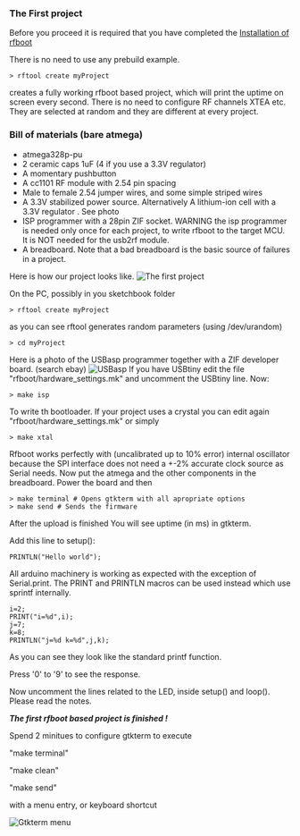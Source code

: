 ### The First project

Before you proceed it is required that you have completed the
[Installation of rfboot](Installation.md)

There is no need to use any prebuild example.
```
> rftool create myProject
```
creates a fully working rfboot based project, which will print the uptime on screen
every second. There is no need to configure RF channels XTEA etc. They are selected at
random and they are different at every project.

### Bill of materials (bare atmega)
- atmega328p-pu
- 2 ceramic caps 1uF (4 if you use a 3.3V regulator)
- A momentary pushbutton
- A cc1101 RF module with 2.54 pin spacing
- Male to female 2.54 jumper wires, and some simple striped wires
- A 3.3V stabilized power source. Alternatively A lithium-ion cell with a 3.3V regulator
. See photo
- ISP programmer with a 28pin ZIF socket. WARNING the isp programmer is needed only once
for each project, to write rfboot to the target MCU. It is NOT needed for the usb2rf module.
- A breadboard. Note that a bad breadboard is the basic source of failures in a project.

Here is how our project looks like.
![The first project](https://github.com/pkarsy/rfboot/blob/master/help/files/FirstRfbootProject.jpg)

On the PC, possibly in you sketchbook folder
```
> rftool create myProject
```
as you can see rftool generates random parameters (using /dev/urandom)
```
> cd myProject
```
Here is a photo of the USBasp programmer together with a ZIF developer board. (search ebay)
![USBasp](https://github.com/pkarsy/rfboot/blob/master/help/files/usbasp.jpg)
If you have USBtiny edit the file "rfboot/hardware_settings.mk" and uncomment
the USBtiny line. Now:

```
> make isp
```
To write th bootloader.
If your project uses a crystal you can edit again "rfboot/hardware_settings.mk" or simply
```
> make xtal
```
Rfboot works perfectly with (uncalibrated up to 10% error) internal oscillator because the SPI
interface does not need a +-2% accurate clock source as Serial needs.
Now put the atmega and the other components in the breadboard.
Power the board and then
```
> make terminal # Opens gtkterm with all apropriate options
> make send # Sends the firmware
```
After the upload is finished
You will see uptime (in ms) in gtkterm.

Add this line to setup():
```
PRINTLN("Hello world");
```
All arduino machinery is working as expected with the exception of Serial.print. The
PRINT and PRINTLN macros can be used instead which use sprintf internally.
```
i=2;
PRINT("i=%d",i);
j=7;
k=8;
PRINTLN("j=%d k=%d",j,k);
```
As you can see they look like the standard printf function.

Press '0' to '9' to see the response.

Now uncomment the lines related to the LED, inside setup()
and loop(). Please read the notes.

***The first rfboot based project is finished !***

Spend 2 minitues to configure gtkterm to execute

"make terminal"

"make clean"

"make send"

with a menu entry, or keyboard shortcut

![Gtkterm menu](https://github.com/pkarsy/rfboot/blob/master/help/files/MenuEntry.png)
